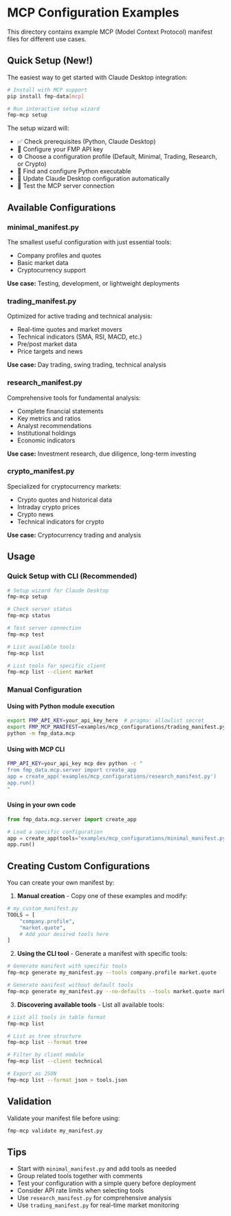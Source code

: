 # MCP Configuration Examples

This directory contains example MCP (Model Context Protocol) manifest files for different use cases.

## Quick Setup (New!)

The easiest way to get started with Claude Desktop integration:

```bash
# Install with MCP support
pip install fmp-data[mcp]

# Run interactive setup wizard
fmp-mcp setup
```

The setup wizard will:
- ✅ Check prerequisites (Python, Claude Desktop)
- 🔑 Configure your FMP API key
- ⚙️ Choose a configuration profile (Default, Minimal, Trading, Research, or Crypto)
- 🐍 Find and configure Python executable
- 📝 Update Claude Desktop configuration automatically
- 🧪 Test the MCP server connection

## Available Configurations

### minimal_manifest.py
The smallest useful configuration with just essential tools:
- Company profiles and quotes
- Basic market data
- Cryptocurrency support

**Use case:** Testing, development, or lightweight deployments

### trading_manifest.py
Optimized for active trading and technical analysis:
- Real-time quotes and market movers
- Technical indicators (SMA, RSI, MACD, etc.)
- Pre/post market data
- Price targets and news

**Use case:** Day trading, swing trading, technical analysis

### research_manifest.py
Comprehensive tools for fundamental analysis:
- Complete financial statements
- Key metrics and ratios
- Analyst recommendations
- Institutional holdings
- Economic indicators

**Use case:** Investment research, due diligence, long-term investing

### crypto_manifest.py
Specialized for cryptocurrency markets:
- Crypto quotes and historical data
- Intraday crypto prices
- Crypto news
- Technical indicators for crypto

**Use case:** Cryptocurrency trading and analysis

## Usage

### Quick Setup with CLI (Recommended)
```bash
# Setup wizard for Claude Desktop
fmp-mcp setup

# Check server status
fmp-mcp status

# Test server connection
fmp-mcp test

# List available tools
fmp-mcp list

# List tools for specific client
fmp-mcp list --client market
```

### Manual Configuration

#### Using with Python module execution
```bash
export FMP_API_KEY=your_api_key_here  # pragma: allowlist secret
export FMP_MCP_MANIFEST=examples/mcp_configurations/trading_manifest.py
python -m fmp_data.mcp
```

#### Using with MCP CLI
```bash
FMP_API_KEY=your_api_key mcp dev python -c "
from fmp_data.mcp.server import create_app
app = create_app('examples/mcp_configurations/research_manifest.py')
app.run()
"
```

#### Using in your own code
```python
from fmp_data.mcp.server import create_app

# Load a specific configuration
app = create_app(tools="examples/mcp_configurations/minimal_manifest.py")
app.run()
```

## Creating Custom Configurations

You can create your own manifest by:

1. **Manual creation** - Copy one of these examples and modify:
```python
# my_custom_manifest.py
TOOLS = [
    "company.profile",
    "market.quote",
    # Add your desired tools here
]
```

2. **Using the CLI tool** - Generate a manifest with specific tools:
```bash
# Generate manifest with specific tools
fmp-mcp generate my_manifest.py --tools company.profile market.quote

# Generate manifest without default tools
fmp-mcp generate my_manifest.py --no-defaults --tools market.quote market.movers
```

3. **Discovering available tools** - List all available tools:
```bash
# List all tools in table format
fmp-mcp list

# List as tree structure
fmp-mcp list --format tree

# Filter by client module
fmp-mcp list --client technical

# Export as JSON
fmp-mcp list --format json > tools.json
```

## Validation

Validate your manifest file before using:
```bash
fmp-mcp validate my_manifest.py
```

## Tips

- Start with `minimal_manifest.py` and add tools as needed
- Group related tools together with comments
- Test your configuration with a simple query before deployment
- Consider API rate limits when selecting tools
- Use `research_manifest.py` for comprehensive analysis
- Use `trading_manifest.py` for real-time market monitoring
